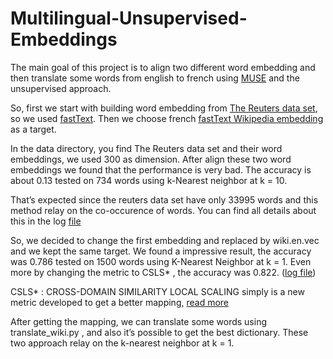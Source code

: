 # Multilingual-Unsupervised-Embeddings
The main goal of this project is to align two different word embedding and then translate some words from english to french using [MUSE](https://github.com/facebookresearch/MUSE) and the unsupervised approach.

So, first we start with building word embedding from [The Reuters data set](http://www.nltk.org/nltk_data/), so we used [fastText](https://github.com/facebookresearch/fastText). Then we choose french [fastText Wikipedia embedding](https://github.com/facebookresearch/fastText/blob/master/pretrained-vectors.md) as a target.

In the data directory, you find The Reuters data set and their word embeddings, we used 300 as dimension.
After align these two word embeddings we found that the performance is very bad. The accuracy is about 0.13 tested on 734 words using k-Nearest neighbor at k = 10.

That’s expected since the reuters data set have only 33995 words and this method relay on the co-occurence of words. You can find all details about this in the log [file](dumped/data/reuters/train_reuters)

So, we decided to change the first embedding and replaced by wiki.en.vec and we kept the same target. We found a impressive result, the accuracy was 0.786 tested on 1500 words using K-Nearest Neighbor at k = 1. Even more by changing the metric to CSLS* , the accuracy was 0.822. ([log file](dumped/debug/wiki/train_wiki))

CSLS* : CROSS-DOMAIN SIMILARITY LOCAL SCALING simply is a new metric developed to get a better mapping, [read more](https://arxiv.org/pdf/1710.04087.pdf)

After getting the mapping, we can translate some words using translate_wiki.py , and also it’s possible to get the best dictionary. These two approach relay on the k-nearest neighbor at k = 1. 
